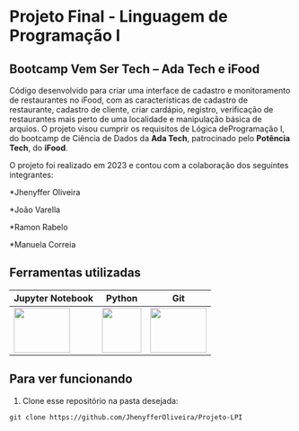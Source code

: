 # Projeto Final - Linguagem de Programação I

## Bootcamp Vem Ser Tech – Ada Tech e iFood

Código desenvolvido para criar uma interface de cadastro e monitoramento de restaurantes no iFood, com as características de cadastro de restaurante, cadastro de cliente, criar cardápio, registro, verificação de restaurantes mais perto de uma localidade e manipulação básica de arquios. O projeto visou cumprir os requisitos de Lógica deProgramação I, do bootcamp de Ciência de Dados da **Ada Tech**, patrocinado pelo **Potência Tech**, do **iFood**. 

O projeto foi realizado em 2023 e contou com a colaboração dos seguintes integrantes:

*Jhenyffer Oliveira

*João Varella

*Ramon Rabelo

*Manuela Correia

## Ferramentas utilizadas

|  Jupyter Notebook | Python | Git |
|  ---------------- | ------ | --- |
| <img src="https://jupyter.org/assets/homepage/main-logo.svg" align=center width="100" height="80"> | <img src="https://s3.dualstack.us-east-2.amazonaws.com/pythondotorg-assets/media/files/python-logo-only.svg" width="70" height="80"> | <img src="https://git-scm.com/images/logos/downloads/Git-Icon-1788C.svg" width="100" height="80"> |

## Para ver funcionando

1.  Clone esse repositório na pasta desejada:
~~~
git clone https://github.com/JhenyfferOliveira/Projeto-LPI
~~~
